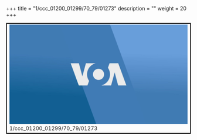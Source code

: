 +++
title = "1/ccc_01200_01299/70_79/01273"
description = ""
weight = 20
+++

<table style="border:2px solid black;max-width:800px;max-height:800px;" 
><tr><td>
<img class="center-fit-jpg"
src="/jpg_/aaa_20190430_NxaOmWaI8sI_01272.jpg">
1/ccc_01200_01299/70_79/01273
</img></td></tr></table>
